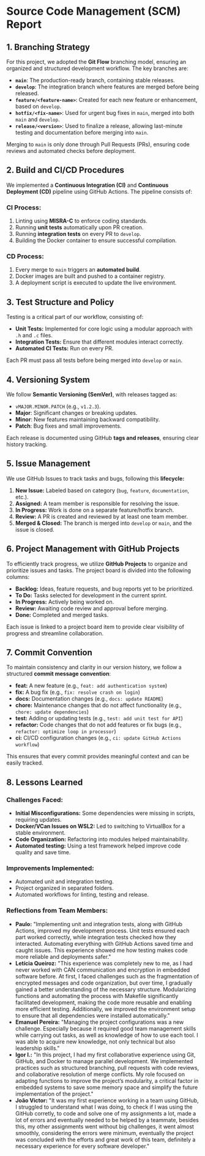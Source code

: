 # Source Code Management (SCM) Report

## 1. Branching Strategy
For this project, we adopted the **Git Flow** branching model, ensuring an organized and structured development workflow. The key branches are:

- **`main`**: The production-ready branch, containing stable releases.
- **`develop`**: The integration branch where features are merged before being released.
- **`feature/<feature-name>`**: Created for each new feature or enhancement, based on `develop`.
- **`hotfix/<fix-name>`**: Used for urgent bug fixes in `main`, merged into both `main` and `develop`.
- **`release/<version>`**: Used to finalize a release, allowing last-minute testing and documentation before merging into `main`.

Merging to `main` is only done through Pull Requests (PRs), ensuring code reviews and automated checks before deployment.

## 2. Build and CI/CD Procedures
We implemented a **Continuous Integration (CI)** and **Continuous Deployment (CD)** pipeline using GitHub Actions. The pipeline consists of:

### **CI Process:**
1. Linting using **MISRA-C** to enforce coding standards.
2. Running **unit tests** automatically upon PR creation.
3. Running **integration tests** on every PR to `develop`.
4. Building the Docker container to ensure successful compilation.

### **CD Process:**
1. Every merge to `main` triggers an **automated build**.
2. Docker images are built and pushed to a container registry.
3. A deployment script is executed to update the live environment.

## 3. Test Structure and Policy
Testing is a critical part of our workflow, consisting of:

- **Unit Tests:** Implemented for core logic using a modular approach with `.h` and `.c` files.
- **Integration Tests:** Ensure that different modules interact correctly.
- **Automated CI Tests:** Run on every PR.

Each PR must pass all tests before being merged into `develop` or `main`.

## 4. Versioning System
We follow **Semantic Versioning (SemVer)**, with releases tagged as:
- `vMAJOR.MINOR.PATCH` (e.g., `v1.2.3`).
- **Major**: Significant changes or breaking updates.
- **Minor**: New features maintaining backward compatibility.
- **Patch**: Bug fixes and small improvements.

Each release is documented using GitHub **tags and releases**, ensuring clear history tracking.

## 5. Issue Management
We use GitHub Issues to track tasks and bugs, following this **lifecycle:**

1. **New Issue:** Labeled based on category (`bug`, `feature`, `documentation`, etc.).
2. **Assigned:** A team member is responsible for resolving the issue.
3. **In Progress:** Work is done on a separate feature/hotfix branch.
4. **Review:** A PR is created and reviewed by at least one team member.
5. **Merged & Closed:** The branch is merged into `develop` or `main`, and the issue is closed.

## 6. Project Management with GitHub Projects
To efficiently track progress, we utilize **GitHub Projects** to organize and prioritize issues and tasks. The project board is divided into the following columns:

- **Backlog:** Ideas, feature requests, and bug reports yet to be prioritized.
- **To Do:** Tasks selected for development in the current sprint.
- **In Progress:** Actively being worked on.
- **Review:** Awaiting code review and approval before merging.
- **Done:** Completed and merged tasks.

Each issue is linked to a project board item to provide clear visibility of progress and streamline collaboration.

## 7. Commit Convention
To maintain consistency and clarity in our version history, we follow a structured **commit message convention**:

- **feat:** A new feature (e.g., `feat: add authentication system`)
- **fix:** A bug fix (e.g., `fix: resolve crash on login`)
- **docs:** Documentation changes (e.g., `docs: update README`)
- **chore:** Maintenance changes that do not affect functionality (e.g., `chore: update dependencies`)
- **test:** Adding or updating tests (e.g., `test: add unit test for API`)
- **refactor:** Code changes that do not add features or fix bugs (e.g., `refactor: optimize loop in processor`)
- **ci:** CI/CD configuration changes (e.g., `ci: update GitHub Actions workflow`)

This ensures that every commit provides meaningful context and can be easily tracked.

## 8. Lessons Learned
### **Challenges Faced:**
- **Initial Misconfigurations:** Some dependencies were missing in scripts, requiring updates.
- **Docker/VCan Issues on WSL2:** Led to switching to VirtualBox for a stable environment.
- **Code Organization:** Refactoring into modules helped maintainability.
- **Automated testing:** Using a test framework helped improve code quality and save time.

### **Improvements Implemented:**
- Automated unit and integration testing.
- Project organized in separated folders.
- Automated workflows for linting, testing and release.

### **Reflections from Team Members:**
- **Paulo:** "Implementing unit and integration tests, along with GitHub Actions, improved my development process. Unit tests ensured each part worked correctly, while integration tests checked how they interacted. Automating everything with GitHub Actions saved time and caught issues. This experience showed me how testing makes code more reliable and deployments safer."
- **Letícia Queiroz:** "This experience was completely new to me, as I had never worked with CAN communication and encryption in embedded software before. At first, I faced challenges such as the fragmentation of encrypted messages and code organization, but over time, I gradually gained a better understanding of the necessary structure. Modularizing functions and automating the process with Makefile significantly facilitated development, making the code more reusable and enabling more efficient testing. Additionally, we improved the environment setup to ensure that all dependencies were installed automatically."
- **Emanuel Pereira:** "Managing the project configurations was a new challenge. Especially because it required good team management skills while carrying out tasks, as well as knowledge of how to use each tool. I was able to acquire new knowledge, not only technical but also leadership skills."
- **Igor I.:** "In this project, I had my first collaborative experience using Git, GitHub, and Docker to manage parallel development. We implemented practices such as structured branching, pull requests with code reviews, and collaborative resolution of merge conflicts. My role focused on adapting functions to improve the project’s modularity, a critical factor in embedded systems to save some memory space and simplify the future implementation of the project."
- **João Victor:** "It was my first experience working in a team using GitHub, I struggled to understand what I was doing, to check if I was using the GitHub corretly, to code and solve one of my assignments a lot, made a lot of errors and eventually needed to be helped by a teammate, besides this, my other assignments went without big challenges, it went almost smoothly, considering the errors were minimum, eventually the project was concluded with the efforts and great work of this team, definitely a necessary experience for every software developer."

